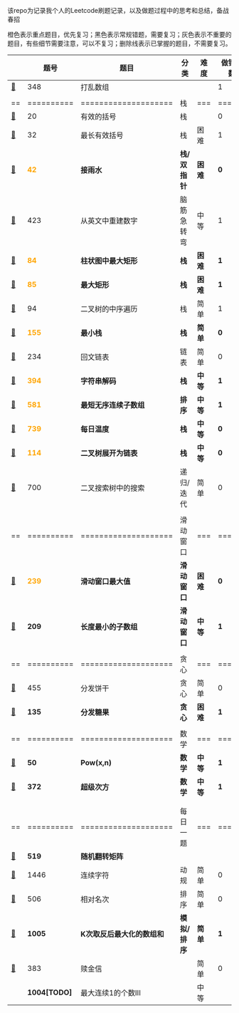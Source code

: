该repo为记录我个人的Leetcode刷题记录，以及做题过程中的思考和总结，备战春招

橙色表示重点题目，优先复习；黑色表示常规错题，需要复习；灰色表示不重要的题目，有些细节需要注意，可以不复习；删除线表示已掌握的题目，不需要复习。

|                                      | 题号                                | 题目                        | 分类          | 难度     | 做错次数 | 复习时间       |
| ------------------------------------ | ----------------------------------- | --------------------------- | ------------- | -------- | -------- | -------------- |
| [📕](./348.打乱数组.md)               | 348                                 | 打乱数组                    |               |          | 1        | 2021.11.22     |
|                                      |                                     |                             |               |          |          |                |
| ==                                   | ==========                          | ====================        | 栈            | ===      | ======   | =========      |
| [📕](./20.有效的括号.md)              | 20                                  | 有效的括号                  | 栈            |          | 0        | 2021.11.23     |
| [📕](./32.最长有效括号.md)            | 32                                  | 最长有效括号                | 栈            | 困难     | 1        | 2021.11.24     |
| [📕](./42.接雨水.md)                  | <font color='orange'>**42**</font>  | **接雨水**                  | **栈/双指针** | **困难** | **0**    | **2021.11.25** |
| [📕](./423.从英文中重建数字.md)       | 423                                 | 从英文中重建数字            | 脑筋急转弯    | 中等     | 1        | 2021.11.24     |
| [📕](./84.柱状图中最大矩形.md)        | <font color='orange'>**84**</font>  | **柱状图中最大矩形**        | **栈**        | **困难** | **1**    | **2021.11.26** |
| [📕](./85.最大矩形.md)                | <font color='orange'>**85**</font>  | **最大矩形**                | **栈**        | **困难** | **1**    | **2021.11.26** |
| [📕](./94.二叉树的中序遍历.md)        | 94                                  | 二叉树的中序遍历            | 栈            | 简单     | 1        | 2021.11.27     |
| [📕](./155.最小栈.md)                 | <font color='orange'>**155**</font> | **最小栈**                  | **栈**        | **简单** | **0**    | **2021.11.27** |
| [📕](./234.回文链表.md)               | 234                                 | 回文链表                    | 链表          | 简单     | 0        | 2021.11.28     |
| [📕](./394.字符串解码.md)             | <font color='orange'>**394**</font> | **字符串解码**              | **栈**        | **中等** | **1**    | **2021.11.28** |
| [📕](./581.最短无序连续子数组.md)     | <font color='orange'>**581**</font> | **最短无序连续子数组**      | **排序**      | **中等** | **1**    | **2021.11.29** |
| [📕](./739.每日温度.md)               | <font color='orange'>**739**</font> | **每日温度**                | **栈**        | **中等** | **0**    | **2021.11.29** |
| [📕](./114.二叉树展开为链表.md)       | <font color='orange'>**114**</font> | **二叉树展开为链表**        | **栈**        | **中等** | **0**    | **2021.11.29** |
| [📕](./700.二叉搜索树中搜索.md)       | 700                                 | 二叉搜索树中的搜索          | 递归/迭代     | 简单     | 0        | 2021.11.26     |
|                                      |                                     |                             |               |          |          |                |
| ==                                   | ==========                          | ====================        | 滑动窗口      | ===      | ======   | =========      |
| [📕](239.滑动窗口最大值.md)           | <font color='orange'>**239**</font> | **滑动窗口最大值**          | **滑动窗口**  | **困难** | **0**    | **2021.12.1**  |
| [📕](209.长度最小的子数组)            | **209**                             | **长度最小的子数组**        | **滑动窗口**  | **中等** | **1**    | **2021.12.2**  |
|                                      |                                     |                             |               |          |          |                |
| ==                                   | ==========                          | ====================        | 贪心          | ===      | ======   | =========      |
| [📕](455.分发饼干.md)                 | 455                                 | 分发饼干                    | 贪心          | 简单     | 0        | 2021.12.4      |
| [📕](135.分发糖果.md)                 | **135**                             | **分发糖果**                | **贪心**      | **困难** | **1**    | **2021.12.4**  |
|                                      |                                     |                             |               |          |          |                |
| ==                                   | ==========                          | ====================        | 数学          | ===      | ======   | =========      |
| [📕](50.Pow(x,n).md)                  | **50**                              | **Pow(x,n)**                | **数学**      | **中等** | **1**    | **2021.12.5**  |
| [📕](372.超级次方.md)                 | **372**                             | **超级次方**                | **数学**      | **中等** | **1**    | **2021.12.5**  |
|                                      |                                     |                             |               |          |          |                |
|                                      |                                     |                             |               |          |          |                |
| ==                                   | ==========                          | ====================        | 每日一题      | ===      | ======   | =========      |
| [📕](./519.随机翻转矩阵.md)           | **519**                             | **随机翻转矩阵**            |               |          |          |                |
| [📕](1446.连续字符.md)                | 1446                                | 连续字符                    | 动规          | 简单     | 0        | 2021.12.1      |
| [📕](506.相对名次.md)                 | 506                                 | 相对名次                    | 排序          | 简单     | 0        | 2021.12.2      |
| [📕](1005.K次取反后最大化的数组和.md) | **1005**                            | **K次取反后最大化的数组和** | **模拟/排序** | **简单** | **1**    | **2021.12.3**  |
| [📕](383.赎金信.md)                   | 383                                 | 赎金信                      |               | 简单     | 0        | 2021.12.4      |
| []()                                 | **1004[TODO]**                      | 最大连续1的个数III          |               | 中等     |          |                |


